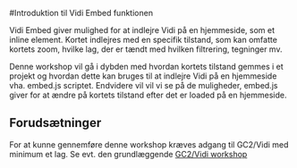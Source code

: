 #Introduktion til Vidi Embed funktionen

Vidi Embed giver mulighed for at indlejre Vidi på en hjemmeside, som et inline element. Kortet indlejres med en specifik tilstand, som kan omfatte kortets zoom, hvilke lag, der er tændt med hvilken filtrering, tegninger mv.

Denne workshop vil gå i dybden med hvordan kortets tilstand gemmes i et projekt og hvordan dette kan bruges til at indlejre Vidi på en hjemmeside vha. embed.js scriptet. Endvidere vil vil vi se på de muligheder, embed.js giver for at ændre på kortets tilstand efter det er loaded på en hjemmeside.

## Forudsætninger

For at kunne gennemføre denne workshop kræves adgang til GC2/Vidi med minimum et lag. Se evt. den grundlæggende [GC2/Vidi workshop](https://mapcentia.github.io/GC2-Vidi-workshop/)

